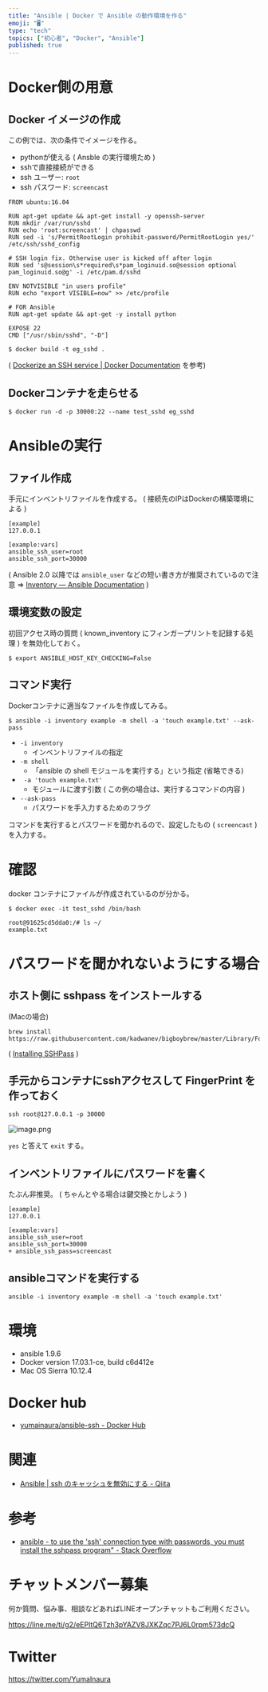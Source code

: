 ```yaml
---
title: "Ansible | Docker で Ansible の動作環境を作る"
emoji: "🖥"
type: "tech"
topics: ["初心者", "Docker", "Ansible"]
published: true
---
```


# Docker側の用意

## Docker イメージの作成

この例では、次の条件でイメージを作る。

- pythonが使える ( Ansble の実行環境ため )
- sshで直接接続ができる
- ssh ユーザー: `root`
- ssh パスワード: `screencast`



```bash:Dockerfile
FROM ubuntu:16.04

RUN apt-get update && apt-get install -y openssh-server
RUN mkdir /var/run/sshd
RUN echo 'root:screencast' | chpasswd
RUN sed -i 's/PermitRootLogin prohibit-password/PermitRootLogin yes/' /etc/ssh/sshd_config

# SSH login fix. Otherwise user is kicked off after login
RUN sed 's@session\s*required\s*pam_loginuid.so@session optional pam_loginuid.so@g' -i /etc/pam.d/sshd

ENV NOTVISIBLE "in users profile"
RUN echo "export VISIBLE=now" >> /etc/profile

# FOR Ansible
RUN apt-get update && apt-get -y install python

EXPOSE 22
CMD ["/usr/sbin/sshd", "-D"]
```

```
$ docker build -t eg_sshd .
```

( [Dockerize an SSH service | Docker Documentation](https://docs.docker.com/engine/examples/running_ssh_service/) を参考)

## Dockerコンテナを走らせる

```
$ docker run -d -p 30000:22 --name test_sshd eg_sshd
```

# Ansibleの実行

## ファイル作成

手元にインベントリファイルを作成する。
( 接続先のIPはDockerの構築環境による )

```:inventory
[example]
127.0.0.1

[example:vars]
ansible_ssh_user=root
ansible_ssh_port=30000
```

( Ansible 2.0 以降では `ansible_user` などの短い書き方が推奨されているので注意 => [Inventory — Ansible Documentation](http://docs.ansible.com/ansible/intro_inventory.html) )

## 環境変数の設定

初回アクセス時の質問 ( known_inventory にフィンガープリントを記録する処理 ) を無効化しておく。

```
$ export ANSIBLE_HOST_KEY_CHECKING=False
```

## コマンド実行

Dockerコンテナに適当なファイルを作成してみる。

```
$ ansible -i inventory example -m shell -a 'touch example.txt' --ask-pass
```

- `-i inventory`
  - インベントリファイルの指定
- `-m shell`
  - 「ansible の shell モジュールを実行する」という指定 (省略できる)
- ` -a 'touch example.txt'`
  - モジュールに渡す引数 ( この例の場合は、実行するコマンドの内容 )
- `--ask-pass`
  - パスワードを手入力するためのフラグ

コマンドを実行するとパスワードを聞かれるので、設定したもの ( `screencast` ) を入力する。

# 確認

docker コンテナにファイルが作成されているのが分かる。

```
$ docker exec -it test_sshd /bin/bash
```

```
root@91625cd5dda0:/# ls ~/
example.txt
```

# パスワードを聞かれないようにする場合

## ホスト側に sshpass をインストールする

(Macの場合)

```
brew install https://raw.githubusercontent.com/kadwanev/bigboybrew/master/Library/Formula/sshpass.rb
```

( [Installing SSHPass](https://gist.github.com/arunoda/7790979) )

## 手元からコンテナにsshアクセスして FingerPrint を作っておく

```
ssh root@127.0.0.1 -p 30000
```

![image.png](https://qiita-image-store.s3.amazonaws.com/0/89618/2ee0ea45-96e2-3d7b-4a78-d2fb683ad49e.png)

`yes` と答えて `exit` する。

## インベントリファイルにパスワードを書く

たぶん非推奨。
( ちゃんとやる場合は鍵交換とかしよう )

```diff:inventory
[example]
127.0.0.1

[example:vars]
ansible_ssh_user=root
ansible_ssh_port=30000
+ ansible_ssh_pass=screencast
```

## ansibleコマンドを実行する

```
ansible -i inventory example -m shell -a 'touch example.txt'
```


# 環境

- ansible 1.9.6
- Docker version 17.03.1-ce, build c6d412e
- Mac OS Sierra 10.12.4

# Docker hub

- [yumainaura/ansible-ssh - Docker Hub](https://hub.docker.com/r/yumainaura/ansible-ssh/)

# 関連

- [Ansible | ssh のキャッシュを無効にする - Qiita](http://qiita.com/YumaInaura/items/4342199cab26d6453985)

# 参考

- [ansible - to use the 'ssh' connection type with passwords, you must install the sshpass program" - Stack Overflow](https://stackoverflow.com/questions/42835626/to-use-the-ssh-connection-type-with-passwords-you-must-install-the-sshpass-pr)








<!-- Update From Qiita API -->

# チャットメンバー募集


何か質問、悩み事、相談などあればLINEオープンチャットもご利用ください。

https://line.me/ti/g2/eEPltQ6Tzh3pYAZV8JXKZqc7PJ6L0rpm573dcQ





# Twitter


https://twitter.com/YumaInaura


<!-- Update From Qiita API -->


